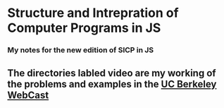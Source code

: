 # Structure and Intrepration of Computer Programs in JS 

### My notes for the new edition of SICP in JS 

## The directories labled video  are my working of the problems and examples in the [UC Berkeley WebCast](https://archive.org/details/ucberkeley-webcast-PL3E89002AA9B9879E?query=1&sort=titleSorter) 